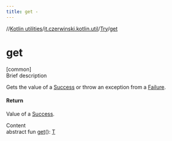```yaml
---
title: get -
---
```

//[Kotlin utilities](../../index.html)/[it.czerwinski.kotlin.util](../index.html)/[Try](index.html)/[get](get.html)



# get  
[common]  
Brief description  


Gets the value of a [Success](../-success/index.html) or throw an exception from a [Failure](../-failure/index.html).



#### Return  


Value of a [Success](../-success/index.html).

  
Content  
abstract fun [get](get.html)(): [T](index.html)  



